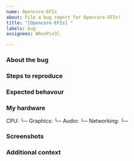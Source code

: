 ```yaml
---
name: Opencore-EFIs
about: File a bug report for Opencore-EFIs!
title: "[Opencore-EFIs] "
labels: bug
assignees: WhosPix3l

---
```


### About the bug
<!--A clear and concise description of what the bug is.-->

### Steps to reproduce
<!--Describe the steps necessary to reproduce the behavior-->

### Expected behavour
<!--A clear and concise description of what you expected to happen.-->

### My hardware
CPU:
└─ <!--Your CPU.-->
Graphics:
└─ <!--Your graphics card, or internal graphics card.-->
Audio:
└─ <!--Your internal audio card. If you don't have one, you can leave this empty.-->
Networking:
└─ <!--Your ethernet card, and/or your WiFi card-->

### Screenshots
<!--If applicable, add screenshots to help explain your problem.-->

### Additional context
<!--Add any other context about the problem here.-->
